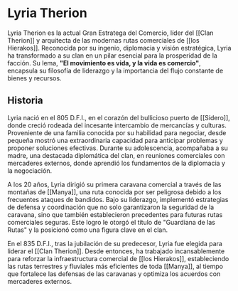 # Lyria Therion

Lyria Therion es la actual Gran Estratega del Comercio, líder del [[Clan Therion]] y arquitecta de las modernas rutas comerciales de [[los Hierakos]]. Reconocida por su ingenio, diplomacia y visión estratégica, Lyria ha transformado a su clan en un pilar esencial para la prosperidad de la facción. Su lema, **"El movimiento es vida, y la vida es comercio"**, encapsula su filosofía de liderazgo y la importancia del flujo constante de bienes y recursos.

## Historia

Lyria nació en el 805 D.F.I., en el corazón del bullicioso puerto de [[Sídero]], donde creció rodeada del incesante intercambio de mercancías y culturas. Proveniente de una familia conocida por su habilidad para negociar, desde pequeña mostró una extraordinaria capacidad para anticipar problemas y proponer soluciones efectivas. Durante su adolescencia, acompañaba a su madre, una destacada diplomática del clan, en reuniones comerciales con mercaderes externos, donde aprendió los fundamentos de la diplomacia y la negociación.

A los 20 años, Lyria dirigió su primera caravana comercial a través de las montañas de [[Manya]], una ruta conocida por ser peligrosa debido a los frecuentes ataques de bandidos. Bajo su liderazgo, implementó estrategias de defensa y coordinación que no solo garantizaron la seguridad de la caravana, sino que también establecieron precedentes para futuras rutas comerciales seguras. Este logro le otorgó el título de "Guardiana de las Rutas" y la posicionó como una figura clave en el clan.

En el 835 D.F.I., tras la jubilación de su predecesor, Lyria fue elegida para liderar el [[Clan Therion]]. Desde entonces, ha trabajado incansablemente para reforzar la infraestructura comercial de [[los Hierakos]], estableciendo las rutas terrestres y fluviales más eficientes de toda [[Manya]], al tiempo que fortalece las defensas de las caravanas y optimiza los acuerdos con mercaderes externos.
